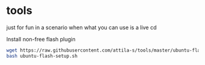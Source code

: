 # tools

just for fun in a scenario when what you can use is a live cd

Install non-free flash plugin

```bash
wget https://raw.githubusercontent.com/attila-s/tools/master/ubuntu-flash-setup.sh
bash ubuntu-flash-setup.sh
```
